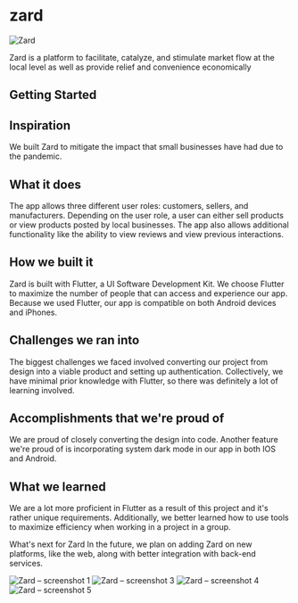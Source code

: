 # zard
<img src="https://challengepost-s3-challengepost.netdna-ssl.com/photos/production/software_thumbnail_photos/001/181/605/datas/medium.png" alt="Zard"/>

Zard is a platform to facilitate, catalyze, and stimulate market flow at the local level as well as provide relief and convenience economically
## Getting Started

## Inspiration
We built Zard to mitigate the impact that small businesses have had due to the pandemic.

## What it does
The app allows three different user roles: customers, sellers, and manufacturers. Depending on the user role, a user can either sell products or view products posted by local businesses. The app also allows additional functionality like the ability to view reviews and view previous interactions.

## How we built it
Zard is built with Flutter, a UI Software Development Kit. We choose Flutter to maximize the number of people that can access and experience our app. Because we used Flutter, our app is compatible on both Android devices and iPhones.

## Challenges we ran into
The biggest challenges we faced involved converting our project from design into a viable product and setting up authentication. Collectively, we have minimal prior knowledge with Flutter, so there was definitely a lot of learning involved.

## Accomplishments that we're proud of
We are proud of closely converting the design into code. Another feature we're proud of is incorporating system dark mode in our app in both IOS and Android.

## What we learned
We are a lot more proficient in Flutter as a result of this project and it's rather unique requirements. Additionally, we better learned how to use tools to maximize efficiency when working in a project in a group.

What's next for Zard
In the future, we plan on adding Zard on new platforms, like the web, along with better integration with back-end services.

<img src="https://challengepost-s3-challengepost.netdna-ssl.com/photos/production/software_photos/001/182/231/datas/gallery.jpg" alt="Zard – screenshot 1"/>
<img src="https://challengepost-s3-challengepost.netdna-ssl.com/photos/production/software_photos/001/182/232/datas/gallery.jpg" alt="Zard – screenshot 3"/>  
<img src="https://challengepost-s3-challengepost.netdna-ssl.com/photos/production/software_photos/001/182/227/datas/gallery.jpg" alt="Zard – screenshot 4"/>
<img src="https://challengepost-s3-challengepost.netdna-ssl.com/photos/production/software_photos/001/182/223/datas/gallery.jpg" alt="Zard – screenshot 5"/>
